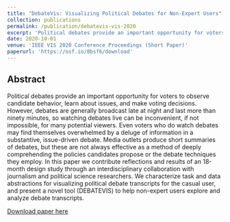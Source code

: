 ```yaml
---
title: "DebateVis: Visualizing Political Debates for Non-Expert Users"
collection: publications
permalink: /publication/debatevis-vis-2020
excerpt: 'Political debates provide an important opportunity for voters to observe candidate behavior, learn about issues, and make voting decisions. In this paper we contribute reflections and results of an 18-month design study through an interdisciplinary collaboration with journalism and political science researchers. We characterize task and data abstractions for visualizing political debate transcripts for the casual user, and present a novel tool (DEBATEVIS) to help non-expert users explore and analyze debate transcripts.'
date: 2020-10-01
venue: 'IEEE VIS 2020 Conference Proceedings (Short Paper)'
paperurl: 'https://osf.io/8bsf6/download'
---
```


## Abstract 

Political debates provide an important opportunity for voters to observe candidate behavior, learn about issues, and make voting decisions. However, debates are generally broadcast late at night and last more than ninety minutes, so watching debates live can be inconvenient, if not impossible, for many potential viewers. Even voters who do watch debates may find themselves overwhelmed by a deluge of information in a substantive, issue-driven debate. Media outlets produce short summaries of debates, but these are not always effective as a method of deeply comprehending the policies candidates propose or the debate techniques they employ. In this paper we contribute reflections and results of an 18-month design study through an interdisciplinary collaboration with journalism and political science researchers. We characterize task and data abstractions for visualizing political debate transcripts for the casual user, and present a novel tool (DEBATEVIS) to help non-expert users explore and analyze debate transcripts.

[Download paper here](https://osf.io/8bsf6/download)
